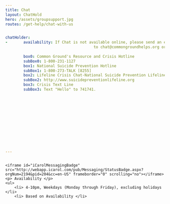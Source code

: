 ```yaml
---
title: Chat
layout: ChatHold
hero: /assets/groupsupport.jpg
routes: /get-help/chat-with-us


chatHolder:
-       availability: If Chat is not available online, please send an email
                                       to chat@commongroundhelps.org or see below for other
                                                                              available resources.
        box0: Common Ground's Resource and Crisis Hotline
        subBox0: 1-800-231-1127
        box1: National Suicide Prevention Hotline
        subBox1: 1-800-273-TALK [8255]
        box2: Lifeline Crisis Chat-National Suicide Prevention Lifeline
        subBox2: http://www.suicidepreventionlifeline.org
        box3: Crisis Text Line
        subBox3: Text "Hello" to 741741.













---
```



<div style=" width:100%; display: flex; justify-content: center;">
    
    <iframe id="iCarolMessagingBadge" src="http://webapp.icarol.com/pub/Messaging/StatusBadge.aspx?orgNum=2194&pid=204&cc=en-US" frameborder="0" scrolling="no"></iframe>
    <p> Availability </p>
    <ul>
        <li> 4-10pm, Weekdays (Monday through Friday), excluding holidays </li>
        <li> Based on Availability </li>

</div>


